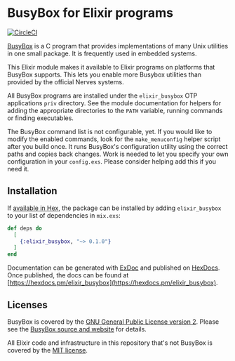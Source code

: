 # BusyBox for Elixir programs

[![CircleCI](https://circleci.com/gh/fhunleth/elixir_busybox.svg?style=svg)](https://circleci.com/gh/fhunleth/elixir_busybox)

[BusyBox](https://www.busybox.net/) is a C program that provides implementations
of many Unix utilities in one small package. It is frequently used in embedded
systems.

This Elixir module makes it available to Elixir programs on platforms that
BusyBox supports. This lets you enable more Busybox utilities than provided by
the official Nerves systems.

All BusyBox programs are installed under the `elixir_busybox` OTP applications
`priv` directory. See the module documentation for helpers for adding the
appropriate directories to the `PATH` variable, running commands or finding
executables.

The BusyBox command list is not configurable, yet. If you would like to modify
the enabled commands, look for the `make_menuconfig` helper script after you
build once. It runs BusyBox's configuration utility using the correct paths and
copies back changes. Work is needed to let you specify your own configuration in
your `config.exs`. Please consider helping add this if you need it.

## Installation

If [available in Hex](https://hex.pm/docs/publish), the package can be installed
by adding `elixir_busybox` to your list of dependencies in `mix.exs`:

```elixir
def deps do
  [
    {:elixir_busybox, "~> 0.1.0"}
  ]
end
```

Documentation can be generated with [ExDoc](https://github.com/elixir-lang/ex_doc)
and published on [HexDocs](https://hexdocs.pm). Once published, the docs can
be found at [https://hexdocs.pm/elixir_busybox](https://hexdocs.pm/elixir_busybox).

## Licenses

BusyBox is covered by the [GNU General Public License version
2](https://opensource.org/licenses/GPL-2.0). Please see the [BusyBox source and
website](https://www.busybox.net) for details.

All Elixir code and infrastructure in this repository that's not BusyBox is
covered by the [MIT license](https://opensource.org/licenses/MIT).
